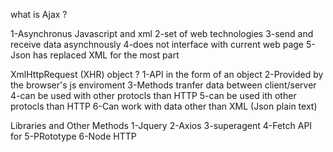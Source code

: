 what is Ajax ?

1-Asynchronus Javascript and xml
2-set of web technologies 
3-send and receive data asynchnously
4-does not interface with current web page 
5-Json has replaced XML for the most part

XmlHttpRequest (XHR) object ?
1-API in the form of an object 
2-Provided by the browser's js enviroment
3-Methods tranfer data between client/server
4-can be used with other protocls than HTTP 
5-can be used ith other protocls than HTTP 
6-Can work with data other than XML (Json plain text)

Libraries and Other Methods 
1-Jquery
2-Axios 
3-superagent
4-Fetch API for
5-PRototype
6-Node HTTP